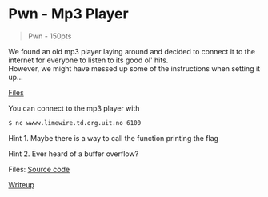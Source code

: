 # Pwn - Mp3 Player
> Pwn - 150pts

We found an old mp3 player laying around and decided to connect it to the internet for everyone to listen to its good ol' hits. <br />
However, we might have messed up some of the instructions when setting it up...

[Files](src)

You can connect to the mp3 player with
```bash
$ nc wwww.limewire.td.org.uit.no 6100
```

Hint 1. Maybe there is a way to call the function printing the flag

Hint 2. Ever heard of a buffer overflow?

Files: [Source code](src)

[Writeup](writeup.md)
